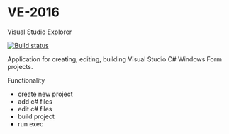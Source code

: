 # VE-2016
Visual Studio Explorer

[![Build status](https://ci.appveyor.com/api/projects/status/4fh2aspsborjal0s?svg=true)](https://ci.appveyor.com/project/VE-2016/ve-2016)

Application for creating, editing, building Visual Studio C# Windows Form projects.

Functionality
- create new project
- add c# files
- edit c# files
- build project
- run exec

